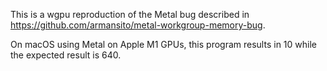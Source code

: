 This is a wgpu reproduction of the Metal bug described in
https://github.com/armansito/metal-workgroup-memory-bug.

On macOS using Metal on Apple M1 GPUs, this program results in 10 while the expected result is 640.
